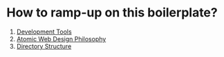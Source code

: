 # How to ramp-up on this boilerplate?

1. [Development Tools](development-tools.md)
2. [Atomic Web Design Philosophy](http://bradfrost.com/blog/post/atomic-web-design/)
3. [Directory Structure](folder-structure.md)
